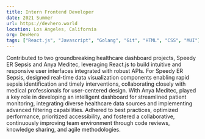 ```yaml
---
title: Intern Frontend Developer
date: 2021 Summer
url: https://devhero.world
location: Los Angeles, California
org: DevHero
tags: ["React.js", "Javascript", "Golang", "Git", "HTML", "CSS", "MUI"]
---
```


Contributed to two groundbreaking healthcare dashboard projects, Speedy ER Sepsis and Anya Meditec, leveraging React.js to build intuitive and responsive user interfaces integrated with robust APIs. For Speedy ER Sepsis, designed real-time data visualization components enabling rapid sepsis identification and timely interventions, collaborating closely with medical professionals for user-centered design. With Anya Meditec, played a key role in developing an intelligent dashboard for streamlined patient monitoring, integrating diverse healthcare data sources and implementing advanced filtering capabilities. Adhered to best practices, optimized performance, prioritized accessibility, and fostered a collaborative, continuously improving team environment through code reviews, knowledge sharing, and agile methodologies.